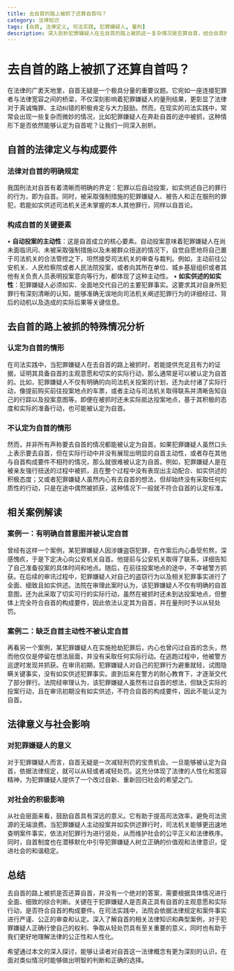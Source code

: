 ```yaml
---
title: 去自首的路上被抓了还算自首吗？
category: 法律知识
tags: [自首, 法律定义, 司法实践, 犯罪嫌疑人, 量刑]
description: 深入剖析犯罪嫌疑人在去自首的路上被抓这一复杂情况是否算自首，结合自首的法律定义、构成要件及相关案例进行解读，助您了解相关法律知识。
---
```


# 去自首的路上被抓了还算自首吗？

在法律的广袤天地里，自首无疑是一个极具分量的重要议题。它宛如一座连接犯罪者与法律宽容之间的桥梁，不仅深刻影响着犯罪嫌疑人的量刑结果，更彰显了法律对于真诚悔罪、主动纠错的积极肯定与大力鼓励。然而，在现实的司法实践中，常常会出现一些复杂而微妙的情况，比如犯罪嫌疑人在奔赴自首的途中被抓，这种情形下是否依然能够认定为自首呢？让我们一同深入剖析。

## 自首的法律定义与构成要件

### 法律对自首的明确规定
我国刑法对自首有着清晰而明确的界定：犯罪以后自动投案，如实供述自己的罪行的行为，即为自首。同时，被采取强制措施的犯罪嫌疑人、被告人和正在服刑的罪犯，若能如实供述司法机关还未掌握的本人其他罪行，同样以自首论。

### 构成自首的关键要素
• **自动投案的主动性**：这是自首成立的核心要素。自动投案意味着犯罪嫌疑人在尚未面临讯问、未被采取强制措施以及未被群众扭送的情况下，自觉自愿地将自己置于司法机关的合法管控之下，坦然接受司法机关的审查与裁判。例如，主动前往公安机关、人民检察院或者人民法院投案，或者向其所在单位、城乡基层组织或者其他有关负责人员表明投案意向等行为，都体现了这种主动性。
• **如实供述的如实性**：犯罪嫌疑人必须如实、全面地交代自己的主要犯罪事实。这要求其对自身所犯罪行有深刻清晰的认知，能够准确无误地向司法机关阐述犯罪行为的详细经过、背后的动机以及造成的实际后果等关键信息。

## 去自首的路上被抓的特殊情况分析

### 认定为自首的情形
在司法实践中，当犯罪嫌疑人在去自首的路上被抓时，若能提供充足且有力的证据，证明其具备自首的主观意愿和切实的实际行动，那么通常是可以被认定为自首的。比如，犯罪嫌疑人不仅有明确的向司法机关投案的计划，还为此付诸了实际行动，像提前购买前往投案地点的车票，或者主动与司法机关取得联系并清晰告知自己的行踪以及投案意图等。即便在被抓时还未实际抵达投案地点，基于其积极的态度和实际的准备行动，也可能被认定为自首。

### 不认定为自首的情形
然而，并非所有声称要去自首的情况都能被认定为自首。如果犯罪嫌疑人虽然口头上表示要去自首，但在实际行动中并没有展现出明显的自首主动性，或者存在其他与自首构成要件不相符的情况，那么就很难被认定为自首。例如，犯罪嫌疑人是在被亲友强行扭送的过程中被抓，且在整个过程中没有表现出主动配合、如实供述的积极态度；又或者犯罪嫌疑人虽然内心有去自首的想法，但却始终没有采取任何实质性的行动，只是在途中偶然被抓获，这种情况下一般就不符合自首的认定标准。

## 相关案例解读

### 案例一：有明确自首意图并被认定自首
曾经有这样一个案例，某犯罪嫌疑人因涉嫌盗窃犯罪，在作案后内心备受煎熬，深感愧疚，于是下定决心向公安机关自首。他提前与公安机关取得了联系，详细告知了自己准备投案的具体时间和地点。随后，在前往投案地点的途中，不幸被警方抓获。在后续的审讯过程中，犯罪嫌疑人对自己的盗窃行为以及相关犯罪事实进行了全面、细致且如实供述。法院在审理此案时认为，该犯罪嫌疑人不仅有明确的自首意图，还为此采取了切实可行的实际行动，虽然在被抓时还未到达投案地点，但整体上完全符合自首的构成要件，因此依法认定其为自首，并在量刑时予以从轻处罚。

### 案例二：缺乏自首主动性不被认定自首
再看另一个案例，某犯罪嫌疑人在实施抢劫犯罪后，内心也曾闪过自首的念头，然而他仅仅是停留在想法层面，并没有采取任何实际行动。在逃跑过程中，他被警方巡逻时发现并抓获。在审讯初期，犯罪嫌疑人对自己的犯罪行为避重就轻，试图隐瞒关键事实，没有如实供述犯罪事实。直到后来在警方的耐心教育下，才逐渐交代了部分罪行。法院经审理认为，该犯罪嫌疑人虽然有过自首的想法，但缺乏实际的投案行动，且在审讯初期没有如实供述，不符合自首的构成要件，因此不能认定为自首。

## 法律意义与社会影响

### 对犯罪嫌疑人的意义
对于犯罪嫌疑人而言，自首无疑是一次减轻刑罚的宝贵机会。一旦能够被认定为自首，依据法律规定，就可以从轻或者减轻处罚。这充分体现了法律的人性化和宽容精神，为犯罪嫌疑人提供了一个改过自新、重新回归社会的希望之门。

### 对社会的积极影响
从社会层面来看，鼓励自首具有深远的意义。它有助于提高司法效率，避免司法资源的无端浪费。当犯罪嫌疑人主动投案并如实供述罪行时，司法机关能够更迅速地查明案件事实，依法对犯罪行为进行惩处，从而维护社会的公平正义和法律秩序。同时，自首制度也在潜移默化中引导犯罪嫌疑人树立正确的价值观和法律意识，促进社会的和谐稳定。

## 总结
去自首的路上被抓是否还算自首，并没有一个绝对的答案，需要根据具体情况进行全面、细致的综合判断。关键在于犯罪嫌疑人是否真正具有自首的主观意愿和实际行动，是否符合自首的构成要件。在司法实践中，法院会依据法律规定和案件事实进行严谨、公正的审查和认定。深入了解自首的相关法律知识和典型案例，对于犯罪嫌疑人正确行使自己的权利、争取从轻处罚具有至关重要的意义，同时也有助于我们更好地理解法律的公正性和人性化。

希望通过本文的深入探讨，能够让读者对自首这一法律概念有更为深刻的认识，在面对类似情况时能够做出明智的判断和正确的选择。